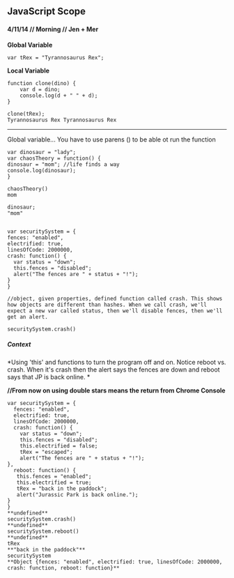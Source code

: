 <h2> JavaScript Scope </h1>

<h4>4/11/14 // Morning //  Jen + Mer</h4>

**Global Variable**
	
	var tRex = "Tyrannosaurus Rex";

**Local Variable**

	function clone(dino) {
		var d = dino;
		console.log(d + " " + d);
	}
	
	clone(tRex);
	Tyrannosaurus Rex Tyrannosaurus Rex
	
***

Global variable... You have to use parens () to be able ot run the function

	var dinosaur = "lady";
	var chaosTheory = function() {
	dinosaur = "mom"; //life finds a way
	console.log(dinosaur);
	}
	
	chaosTheory()
	mom
	
	dinosaur;
	"mom" 
	

	var securitySystem = {
	fences: "enabled",
	electrified: true,
	linesOfCode: 2000000,
	crash: function() {
	  var status = "down";
	  this.fences = "disabled";
	  alert("The fences are " + status + "!");
	}
	}
	
	//object, given properties, defined function called crash. This shows how objects are different than hashes. When we call crash, we'll expect a new var called status, then we'll disable fences, then we'll get an alert. 
	
	securitySystem.crash()
	

<h5>Context</h5>
	
*Using 'this' and functions to turn the program off and on. Notice reboot vs. crash. When it's crash then the alert says the fences are down and reboot says that JP is back online. *

**//From now on using double stars means the return from Chrome Console**

	var securitySystem = { 
	  fences: "enabled", 
	  electrified: true, 
	  linesOfCode: 2000000, 
	  crash: function() {
	    var status = "down";
	    this.fences = "disabled";
	    this.electrified = false;
	    tRex = "escaped";
	    alert("The fences are " + status + "!");
	},
	  reboot: function() {
	   this.fences = "enabled";
	   this.electrified = true;
	   tRex = "back in the paddock";
	   alert("Jurassic Park is back online.");
	}
	}
	**undefined**
	securitySystem.crash()
	**undefined**
	securitySystem.reboot()
	**undefined**
	tRex
	**"back in the paddock"**	
	securitySystem
	**Object {fences: "enabled", electrified: true, linesOfCode: 2000000, crash: function, reboot: function}**
	
	
